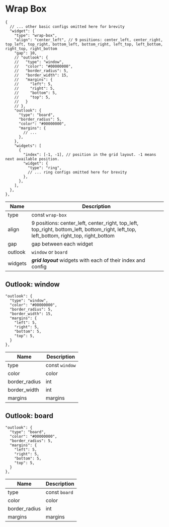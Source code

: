 # Wrap Box

```jsonc
{
  // ... other basic configs omitted here for brevity
  "widget": {
    "type": "wrap-box",
    "align": "center_left", // 9 positions: center_left, center_right, top_left, top_right, bottom_left, bottom_right, left_top, left_bottom, right_top, right_bottom
    "gap": 10,
    // "outlook": {
    //   "type": "window",
    //   "color": "#00000000",
    //   "border_radius": 5,
    //   "border_width": 15,
    //   "margins": {
    //     "left": 5,
    //     "right": 5,
    //     "bottom": 5,
    //     "top": 5,
    //   }
    // },
    "outlook": {
      "type": "board",
      "border_radius": 5,
      "color": "#00000000",
      "margins": {
        // ...
      },
    },
    "widgets": [
      {
        "index": [-1, -1], // position in the grid layout. -1 means next available position.
        "widget": {
          "type": "ring",
          // ... ring configs omitted here for brevity
        },
      },
    ],
  },
},
```

| Name    | Description                                                                                                                            |
| ------- | -------------------------------------------------------------------------------------------------------------------------------------- |
| type    | const `wrap-box`                                                                                                                       |
| align   | 9 positions: center_left, center_right, top_left, top_right, bottom_left, bottom_right, left_top, left_bottom, right_top, right_bottom |
| gap     | gap between each widget                                                                                                                |
| outlook | `window` or `board`                                                                                                                    |
| widgets | _**grid layout**_ widgets with each of their index and config                                                                          |

## Outlook: window

```jsonc
"outlook": {
  "type": "window",
  "color": "#00000000",
  "border_radius": 5,
  "border_width": 15,
  "margins": {
    "left": 5,
    "right": 5,
    "bottom": 5,
    "top": 5,
  }
},
```

| Name          | Description    |
| ------------- | -------------- |
| type          | const `window` |
| color         | color          |
| border_radius | int            |
| border_width  | int            |
| margins       | margins        |

## Outlook: board

```jsonc
"outlook": {
  "type": "board",
  "color": "#00000000",
  "border_radius": 5,
  "margins": {
    "left": 5,
    "right": 5,
    "bottom": 5,
    "top": 5,
  }
},
```

| Name          | Description   |
| ------------- | ------------- |
| type          | const `board` |
| color         | color         |
| border_radius | int           |
| margins       | margins       |
